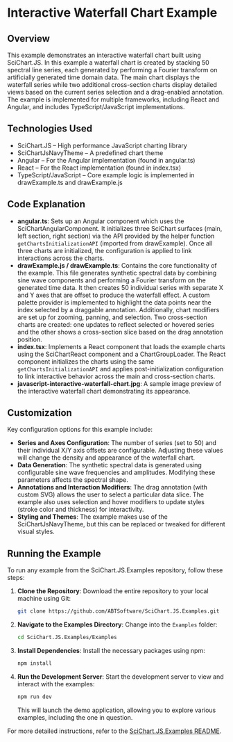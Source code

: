# Interactive Waterfall Chart Example

## Overview

This example demonstrates an interactive waterfall chart built using SciChart.JS. In this example a waterfall chart is created by stacking 50 spectral line series, each generated by performing a Fourier transform on artificially generated time domain data. The main chart displays the waterfall series while two additional cross-section charts display detailed views based on the current series selection and a drag-enabled annotation. The example is implemented for multiple frameworks, including React and Angular, and includes TypeScript/JavaScript implementations.

## Technologies Used

-   SciChart.JS – High performance JavaScript charting library
-   SciChartJsNavyTheme – A predefined chart theme
-   Angular – For the Angular implementation (found in angular.ts)
-   React – For the React implementation (found in index.tsx)
-   TypeScript/JavaScript – Core example logic is implemented in drawExample.ts and drawExample.js

## Code Explanation

-   **angular.ts**: Sets up an Angular component which uses the SciChartAngularComponent. It initializes three SciChart surfaces (main, left section, right section) via the API provided by the helper function `getChartsInitializationAPI` (imported from drawExample). Once all three charts are initialized, the configuration is applied to link interactions across the charts.
-   **drawExample.js / drawExample.ts**: Contains the core functionality of the example. This file generates synthetic spectral data by combining sine wave components and performing a Fourier transform on the generated time data. It then creates 50 individual series with separate X and Y axes that are offset to produce the waterfall effect. A custom palette provider is implemented to highlight the data points near the index selected by a draggable annotation. Additionally, chart modifiers are set up for zooming, panning, and selection. Two cross-section charts are created: one updates to reflect selected or hovered series and the other shows a cross-section slice based on the drag annotation position.
-   **index.tsx**: Implements a React component that loads the example charts using the SciChartReact component and a ChartGroupLoader. The React component initializes the charts using the same `getChartsInitializationAPI` and applies post-initialization configuration to link interactive behavior across the main and cross-section charts.
-   **javascript-interactive-waterfall-chart.jpg**: A sample image preview of the interactive waterfall chart demonstrating its appearance.

## Customization

Key configuration options for this example include:

-   **Series and Axes Configuration**: The number of series (set to 50) and their individual X/Y axis offsets are configurable. Adjusting these values will change the density and appearance of the waterfall chart.
-   **Data Generation**: The synthetic spectral data is generated using configurable sine wave frequencies and amplitudes. Modifying these parameters affects the spectral shape.
-   **Annotations and Interaction Modifiers**: The drag annotation (with custom SVG) allows the user to select a particular data slice. The example also uses selection and hover modifiers to update styles (stroke color and thickness) for interactivity.
-   **Styling and Themes**: The example makes use of the SciChartJsNavyTheme, but this can be replaced or tweaked for different visual styles.

## Running the Example

To run any example from the SciChart.JS.Examples repository, follow these steps:

1. **Clone the Repository**: Download the entire repository to your local machine using Git:

    ```bash
    git clone https://github.com/ABTSoftware/SciChart.JS.Examples.git
    ```

2. **Navigate to the Examples Directory**: Change into the `Examples` folder:

    ```bash
    cd SciChart.JS.Examples/Examples
    ```

3. **Install Dependencies**: Install the necessary packages using npm:

    ```bash
    npm install
    ```

4. **Run the Development Server**: Start the development server to view and interact with the examples:

    ```bash
    npm run dev
    ```

    This will launch the demo application, allowing you to explore various examples, including the one in question.

For more detailed instructions, refer to the [SciChart.JS.Examples README](https://github.com/ABTSoftware/SciChart.JS.Examples/blob/master/README.md).
